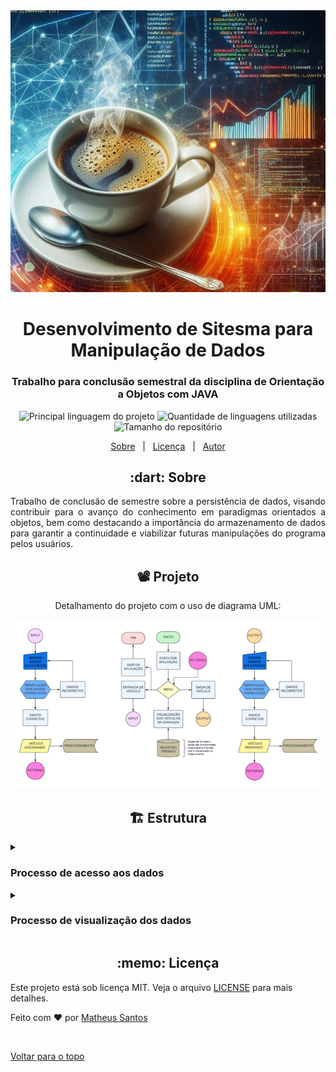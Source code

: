 <div align="center" id="top"> 
  <img src="./img/java_persistencia.jpg" alt="Java Persistencia de dados" />
</div>

<h1 align="center">Desenvolvimento de Sitesma para Manipulação de Dados</h1>

<h3 align="center">Trabalho para conclusão semestral da disciplina de Orientação a Objetos com JAVA</h3>

<p align="center">
  <img alt="Principal linguagem do projeto" src="https://img.shields.io/github/languages/top/Mathbull/DESENVOLVENDO-SISTEMA-P-MANIPULACAO-DE-DADOS-JAVA?color=56BEB8">

  <img alt="Quantidade de linguagens utilizadas" src="https://img.shields.io/github/languages/count/Mathbull/DESENVOLVENDO-SISTEMA-P-MANIPULACAO-DE-DADOS-JAVA?color=56BEB8">

  <img alt="Tamanho do repositório" src="https://img.shields.io/github/repo-size/Mathbull/DESENVOLVENDO-SISTEMA-P-MANIPULACAO-DE-DADOS-JAVA?color=56BEB8">
 
</p>

<p align="center">
  <a href="#dart-sobre">Sobre</a> &#xa0; | &#xa0; 
  <a href="#memo-licença">Licença</a> &#xa0; | &#xa0;
  <a href="https://github.com/isabellazramos" target="_blank">Autor</a>
</p>

<h2 align='center'>  :dart: Sobre </h2>

<p align="justify">
  Trabalho de conclusão de semestre sobre a persistência de dados, visando contribuir para o avanço do conhecimento em paradigmas orientados a objetos, bem como destacando a importância do armazenamento de dados para garantir a continuidade e viabilizar futuras manipulações do programa pelos usuários.
</p>

<h2 align='center'>📽️ Projeto</h2>
<p align="center">Detalhamento do projeto com o uso de diagrama UML:</p>

<div  align="center" >
    <img src="./img/uml.png" alt="Estrutura do programa usando diagrama UML" />
 </div>


<h2 align="center" > 🏗️ Estrutura </h2>

<details>
  <summary> <h3> Processo de acesso aos dados </h3> </summary>
 
A Classe `LerGaragemCSV`  é onde está todo o método utilizado para ler e retornar os dados presentes no csv, são eles: 
 
O método `pegaCsv(String file)` lê o conteúdo de um arquivo CSV e retorna os dados como uma única string. Ele primeiro abre o arquivo especificado usando um `FileInputStream` e, em seguida, usa um `InputStreamReader` com codificação UTF-8 para lê-lo como texto. O método cria um `BufferReader ` para facilitar a leitura da linha. Enquanto o arquivo CSV tiver linha, o método lê e adiciona a linha à variável de string criada, separando cada linha por um ponto e vírgula (;) entre elas. Caso ocorra uma exceção de E/S(IOException), o método imprimirá “erro pegaCsv”. Finalmente, a string de concatenação com o arquivo CSV é retornada. 

O método `guardarCarro(Carro aCar, String filePath)` adiciona uma nova entrada de carro no final do arquivo CSV. Ele abre o arquivo em modo de anexação utilizando um `FileWriter` com o parâmetro `true`, permitindo adicionar dados sem sobrescrever o conteúdo já existente. Esse `FileWriter` é envolvido em um `BufferedWriter` para melhorar a eficiência da escrita, e um `PrintWriter` é usado para facilitar a formatação da saída. Os dados do carro (ano, marca, modelo e placa) são então escritos no arquivo CSV, separados por vírgulas para que não ocorra erros, caso ocorra, uma exceção de E/S (IOException) acontecerá e o método simplesmente imprime uma linha em branco. 

O método `removerCar(String filePath, String aGaragem)` reescreve o arquivo CSV sem a entrada do carro especificado, passando a ideia de que o carro foi removido. Ele abre o arquivo em modo de escrita utilizando um `FileOutputStream`, o que sobrescreve todo o conteúdo existente. O `FileOutputStream` é envolvido em um `OutputStreamWriter` com codificação UTF-8, e um `PrintWriter` é criado para facilitar a escrita no arquivo. A string `aGaragem` é dividida em um array de strings utilizando o delimitador `;`, e o método itera sobre este array, escrevendo cada linha no arquivo CSV. Em caso de uma exceção de E/S (IOException), o método imprime "Erro na removerCar". 

Resumindo, o método `pegaCsv` lê o conteúdo de um arquivo CSV e retorna uma string com todas as linhas associadas e separadas por ponto e vírgula. O método `saveCar` adiciona uma nova linha contendo os dados do carro ao final do arquivo CSV. O método `removeCar` substitui o arquivo CSV sem especificar uma linha, sem o carro especificado removendo efetivamente o carro. Esses métodos usam estruturas de controle e fluxos de E/S para executar operações comuns em arquivos CSV e usam tratamento básico de exceções para lidar com erros de E/S.

</details>
<details>
  <summary>  <h3> Processo de visualização dos dados </h3> </summary>

A classe chamada `Menu` é responsável por gerenciar a exibição de opções e informações para os usuários. Seus métodos oferecem funcionalidades para apresentar títulos, diferentes menus e limpar o terminal, organizando a interação do usuário de forma clara e intuitiva. 

O método `title()` exibe o título principal de forma centralizada, utilizando um separador para destacá-lo. 

Por meio do método `menu()`, diferentes menus são apresentados conforme cada uma das opções fornecidas. Por exemplo, para a remoção de veículos, são dadas instruções sobre o formato da placa e um prompt para inserir a placa do veículo a ser retirado. Da mesma forma, o método trata outras opções, como visualizar os carros na garagem ou adicionar outro veículo, fornecendo orientações para cada uma das ações. 

O método `LimparTerminal()` limpa o terminal para uma melhor experiência visual. Em resumo, a classe Menu facilita a interação do usuário com o sistema de gerenciamento da garagem, fornecendo uma interface organizada e intuitiva para conseguir acessar as diferentes funcionalidades do aplicativo.
 
</details>

<h2 align="center" > :memo: Licença</h2>


Este projeto está sob licença MIT. Veja o arquivo [LICENSE](LICENSE.md) para mais detalhes.


Feito com :heart: por <a href="https://github.com/Mathbull" target="_blank">Matheus Santos</a>

&#xa0;

<a href="#top">Voltar para o topo</a>
